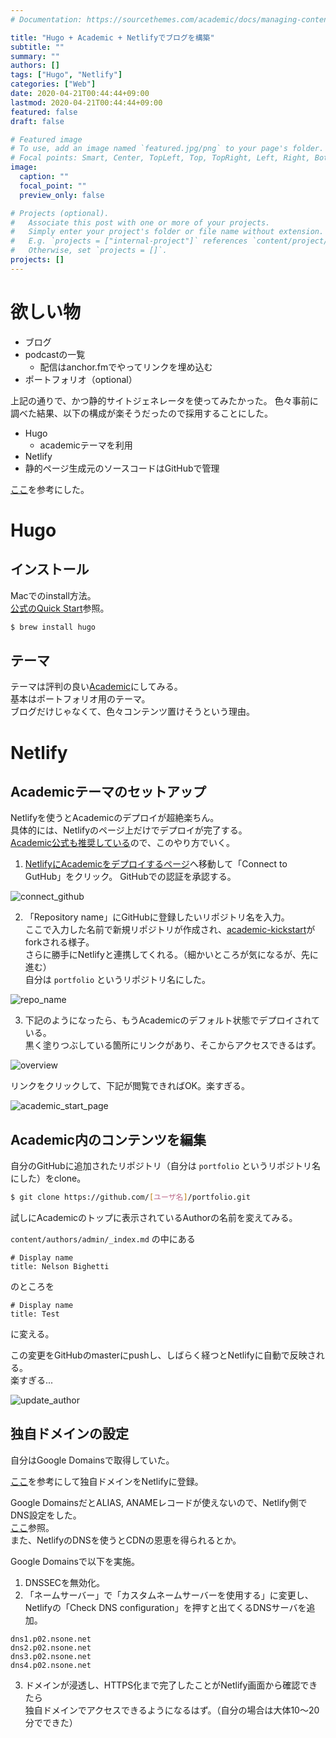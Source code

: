 ```yaml
---
# Documentation: https://sourcethemes.com/academic/docs/managing-content/

title: "Hugo + Academic + Netlifyでブログを構築"
subtitle: ""
summary: ""
authors: []
tags: ["Hugo", "Netlify"]
categories: ["Web"]
date: 2020-04-21T00:44:44+09:00
lastmod: 2020-04-21T00:44:44+09:00
featured: false
draft: false

# Featured image
# To use, add an image named `featured.jpg/png` to your page's folder.
# Focal points: Smart, Center, TopLeft, Top, TopRight, Left, Right, BottomLeft, Bottom, BottomRight.
image:
  caption: ""
  focal_point: ""
  preview_only: false

# Projects (optional).
#   Associate this post with one or more of your projects.
#   Simply enter your project's folder or file name without extension.
#   E.g. `projects = ["internal-project"]` references `content/project/deep-learning/index.md`.
#   Otherwise, set `projects = []`.
projects: []
---
```


# 欲しい物

* ブログ
* podcastの一覧
  + 配信はanchor.fmでやってリンクを埋め込む
* ポートフォリオ（optional）



上記の通りで、かつ静的サイトジェネレータを使ってみたかった。
色々事前に調べた結果、以下の構成が楽そうだったので採用することにした。

* Hugo
  * academicテーマを利用
* Netlify
* 静的ページ生成元のソースコードはGitHubで管理

[ここ](https://marumalog.hatenablog.jp/entry/2018/08/20/222601)を参考にした。



# Hugo


## インストール

Macでのinstall方法。  
[公式のQuick Start](https://gohugo.io/getting-started/quick-start/)参照。

```sh
$ brew install hugo
```

## テーマ

テーマは評判の良い[Academic](https://themes.gohugo.io/academic/)にしてみる。  
基本はポートフォリオ用のテーマ。  
ブログだけじゃなくて、色々コンテンツ置けそうという理由。




# Netlify

## Academicテーマのセットアップ

Netlifyを使うとAcademicのデプロイが超絶楽ちん。  
具体的には、Netlifyのページ上だけでデプロイが完了する。  
[Academic公式も推奨している](https://github.com/gcushen/hugo-academic#install-with-web-browser)ので、このやり方でいく。

1. [NetlifyにAcademicをデプロイするページ](https://app.netlify.com/start/deploy?repository=https://github.com/sourcethemes/academic-kickstart)へ移動して「Connect to GutHub」をクリック。
  GitHubでの認証を承認する。

  ![connect_github](connect_github.png)

2. 「Repository name」にGitHubに登録したいリポジトリ名を入力。  
  ここで入力した名前で新規リポジトリが作成され、[academic-kickstart](https://github.com/sourcethemes/academic-kickstart)がforkされる様子。  
  さらに勝手にNetlifyと連携してくれる。（細かいところが気になるが、先に進む）  
  自分は `portfolio` というリポジトリ名にした。

  ![repo_name](repo_name.png)

3. 下記のようになったら、もうAcademicのデフォルト状態でデプロイされている。  
  黒く塗りつぶしている箇所にリンクがあり、そこからアクセスできるはず。

  ![overview](overview.png)



リンクをクリックして、下記が閲覧できればOK。楽すぎる。

![academic_start_page](academic_start_page.png)



## Academic内のコンテンツを編集

自分のGitHubに追加されたリポジトリ（自分は `portfolio` というリポジトリ名にした）をclone。

```sh
$ git clone https://github.com/[ユーザ名]/portfolio.git
```

試しにAcademicのトップに表示されているAuthorの名前を変えてみる。

`content/authors/admin/_index.md` の中にある  
```
# Display name
title: Nelson Bighetti
```
のところを
```
# Display name
title: Test
```
に変える。

この変更をGitHubのmasterにpushし、しばらく経つとNetlifyに自動で反映される。  
楽すぎる...

![update_author](update_author.png)


## 独自ドメインの設定

自分はGoogle Domainsで取得していた。  

[ここ](https://qiita.com/NaokiIshimura/items/64e060ccc244e38d0c15)を参考にして独自ドメインをNetlifyに登録。

Google DomainsだとALIAS, ANAMEレコードが使えないので、Netlify側でDNS設定をした。  
[ここ](https://www.ravness.com/2018/07/netlifydomain/)参照。  
また、NetlifyのDNSを使うとCDNの恩恵を得られるとか。

Google Domainsで以下を実施。

1. DNSSECを無効化。
2. 「ネームサーバー」で「カスタムネームサーバーを使用する」に変更し、  
  Netlifyの「Check DNS configuration」を押すと出てくるDNSサーバを追加。  
```
dns1.p02.nsone.net
dns2.p02.nsone.net
dns3.p02.nsone.net
dns4.p02.nsone.net
```
3. ドメインが浸透し、HTTPS化まで完了したことがNetlify画面から確認できたら  
  独自ドメインでアクセスできるようになるはず。（自分の場合は大体10〜20分でできた）


